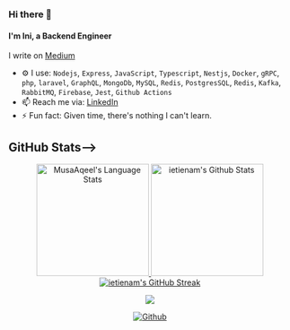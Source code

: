 ### Hi there 👋

<!--
**ietienam/ietienam** is a ✨ _special_ ✨ repository because its `README.md` (this file) appears on your GitHub profile.

![Profile views counter](https://caneco.dev/github-profile-view-counter.svg)
-->

#### I'm Ini, a Backend Engineer

I write on [Medium](https://medium.com/@ietienam)

- ⚙️ I use: `Nodejs`, `Express`, `JavaScript`, `Typescript`, `Nestjs`, `Docker`, `gRPC`, `php`, `laravel`, `GraphQL`, `MongoDb`, `MySQL`, `Redis`, `PostgresSQL`, `Redis`, `Kafka`, `RabbitMQ`, `Firebase`, `Jest`, `Github Actions`
- 📫 Reach me via: [LinkedIn](https://www.linkedin.com/in/ietienam/)
- ⚡️ Fun fact: Given time, there's nothing I can't learn. 

## GitHub Stats-->

<div align="center"> 





  <a href="https://github.com/ietienam">
    <img height=200 src="https://github-readme-stats.vercel.app/api/top-langs/?username=ietienam&layout=compact&langs_count=10&hide_border=true&include_orgs=true&theme=dark&bg_color=000000#gh-dark-mode-only" alt="MusaAqeel's Language Stats" />
  </a>
  
  <a href="https://github.com/ietienam">
    <img height=200 src="https://github-readme-stats.vercel.app/api?username=ietienam&show_icons=true&count_private=true&line_height=28&hide_border=true&card_width=450&include_all_commits=true&include_orgs=true&exclude_repo=github-readme-stats&theme=dark&bg_color=000000#gh-dark-mode-only" alt="ietienam's Github Stats" />
  </a>

  <a href="https://github.com/ietienam">
    <img width= height= src="https://github-readme-streak-stats.herokuapp.com?user=ietienam&theme=highcontrast&hide_border=true&border=DDDDDD&fire=F1F1F1&ring=9E9E9E&currStreakLabel=9E9E9E" alt="ietienam's GitHub Streak" />
  </a>

  
  <!-- Profioe View Count -->
  ![](https://visitor-badge.laobi.icu/badge?page_id=ietienam)

  
  [![Github](https://img.shields.io/github/followers/ietienam?label=Follow&style=social)](https://github.com/ietienam)

  
  
</div>
